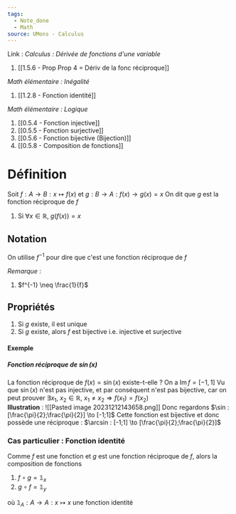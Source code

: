 ```yaml
---
tags:
  - Note_done
  - Math
source: UMons - Calculus
---
```


Link :
_Calculus : Dérivée de fonctions d'une variable_
1. [[1.5.6 - Prop Prop 4 = Dériv de la fonc réciproque]]

_Math élémentaire : Inégalité_
1. [[1.2.8 - Fonction identité]]

_Math élémentaire : Logique_
1. [[0.5.4 - Fonction injective]]
2. [[0.5.5 - Fonction surjective]]
3. [[0.5.6 - Fonction bijective (Bijection)]]
4. [[0.5.8 - Composition de fonctions]]

# Définition
Soit $f : A \to B : x \mapsto f(x)$ et $g : B \to A : f(x) \to g(x) = x$ 
On dit que $g$ est la fonction réciproque de $f$ 
1. Si $\forall x \in \mathbb{R},\ g(f(x))= x$ 

## Notation
On utilise $f^{-1}$ pour dire que c'est une fonction réciproque de $f$

_Remarque_ :
1. $f^{-1} \neq \frac{1}{f}$
## Propriétés
1. Si $g$ existe, il est unique
2. Si $g$ existe, alors $f$ est bijective i.e. injective et surjective

#### Exemple
##### Fonction réciproque de $\sin(x)$ 
La fonction réciproque de $f(x) = \sin(x)$ existe-t-elle ?
On a $\operatorname{Im}f = [-1, 1]$ 
Vu que $\sin(x)$ n'est pas injective, et par conséquent n'est pas bijective, car on peut prouver $\exists x_1,\ x_2 \in \mathbb{R},\ x_1 \neq x_2 \Rightarrow f(x_1) = f(x_2)$    
**Illustration** :
![[Pasted image 20231212143658.png]]
Donc regardons $\sin : [\frac{\pi}{2};\frac{\pi}{2}] \to [-1;1]$ 
Cette fonction est bijective et donc possède une réciproque : $\arcsin : [-1;1] \to [\frac{\pi}{2};\frac{\pi}{2}]$ 

### Cas particulier : Fonction identité
Comme $f$ est une fonction et $g$ est une fonction réciproque de $f$, alors la composition de fonctions 
1. $f \circ g = \mathbb{1}_x$
2. $g \circ f = \mathbb{1}_y$ 

où $\mathbb{1}_A : A \to A : x \mapsto x$ une fonction identité